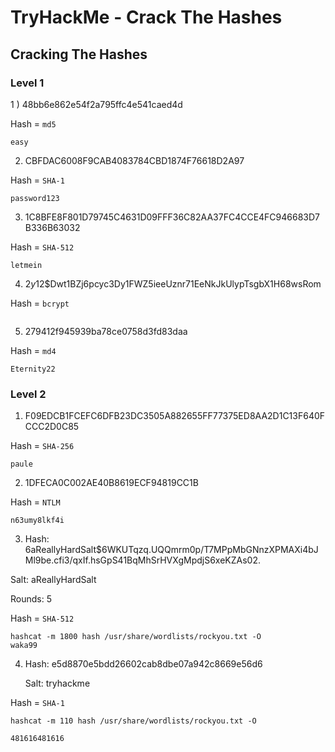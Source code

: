 # TryHackMe - Crack The Hashes


## Cracking The Hashes

### Level 1

1 ) 48bb6e862e54f2a795ffc4e541caed4d

Hash = `md5`

```
easy
```

2) CBFDAC6008F9CAB4083784CBD1874F76618D2A97 


Hash =  `SHA-1`

```
password123
```

3) 1C8BFE8F801D79745C4631D09FFF36C82AA37FC4CCE4FC946683D7B336B63032

Hash = `SHA-512`

```
letmein
```
4) $2y$12$Dwt1BZj6pcyc3Dy1FWZ5ieeUznr71EeNkJkUlypTsgbX1H68wsRom

Hash = `bcrypt`

```
```


5) 279412f945939ba78ce0758d3fd83daa


Hash = `md4`

```
Eternity22
```

### Level 2

1) F09EDCB1FCEFC6DFB23DC3505A882655FF77375ED8AA2D1C13F640FCCC2D0C85

Hash = `SHA-256`

```
paule
```

2) 1DFECA0C002AE40B8619ECF94819CC1B


Hash = `NTLM`
```
n63umy8lkf4i

```

3) Hash: $6$aReallyHardSalt$6WKUTqzq.UQQmrm0p/T7MPpMbGNnzXPMAXi4bJMl9be.cfi3/qxIf.hsGpS41BqMhSrHVXgMpdjS6xeKZAs02.

Salt: aReallyHardSalt

Rounds: 5

Hash = `SHA-512`

```
hashcat -m 1800 hash /usr/share/wordlists/rockyou.txt -O
waka99

```

4) Hash: e5d8870e5bdd26602cab8dbe07a942c8669e56d6

   Salt: tryhackme



Hash = `SHA-1`


```
hashcat -m 110 hash /usr/share/wordlists/rockyou.txt -O

481616481616
```
